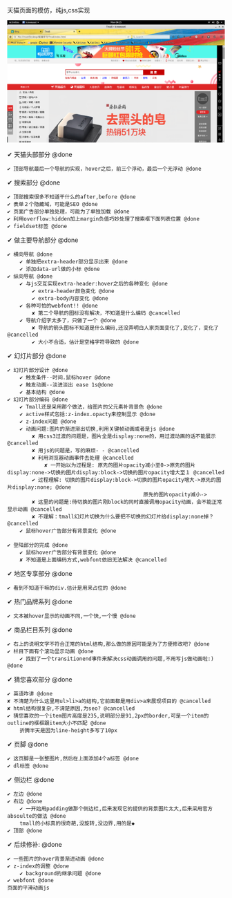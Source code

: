 天猫页面的模仿，纯js,css实现

![demo](./demo.png) 


✔ 天猫头部部分 @done
    
    ✔ 顶部导航最后一个导航的实现，hover之后，前三个浮动，最后一个无浮动 @done

✔ 搜索部分 @done
    
    ✔ 顶部搜索很多不知道干什么的after,before @done
    ✔ 表单２个隐藏域，可能是SEO @done
    ✔ 页面广告部分单独处理，可能为了单独加载 @done
    ✔ 利用overflow:hidden加上margin负值巧妙处理了搜索框下面列表位置 @done
    ✔ fieldset标签 @done

✔ 做主要导航部分 @done
    
    ✔ 横向导航 @done
        ✔ 单独把extra-header部分显示出来 @done
        ✔ 添加data-url做的小标 @done
    ✔ 纵向导航 @done
        ✔ 与js交互实现extra-header:hover之后的各种变化 @done
            ✔ extra-header颜色变化 @done
            ✔ extra-body内容变化 @done
        ✔ 各种可怕的webfont!! @done
            ✘ 第二个导航的图标没有解决，不知道是什么编码 @cancelled
        ✔ 导航介绍字太多了，只做了一个 @done
            ✘ 导航的箭头图标不知道是什么编码,还没弄明白人家页面变化了,变化了，变化了 @cancelled
            ✔ 大小不合适，估计是空格字符导致的 @done

✔ 幻灯片部分 @done
    
    ✔ 幻灯片部分设计 @done
        ✔ 触发条件--时间.鼠标hover @done
        ✔ 触发动画--淡进淡出 ease 1s@done
        ✔ 基本结构 @done
    ✔ 幻灯片部分编码 @done
        ✔ Tmall还是采用那个做法，给图片的父元素补背景色 @done
        ✔ active样式包括:z-index.opacty来控制显示 @done
        ✔ z-index问题 @done
        ✔ 动画问题:图片的渐进渐出切换,利用关键帧动画或者是js @done
            ✘ 用css3过渡的问题是，图片全是display:none的，用过渡动画的话不能展示 @cancelled
            ✘ 用js的问题是，写的麻烦- - @cancelled
            ✘ 利用浏览器动画事件去处理 @cancelled
                ✘ 一开始以为过程是: 原先的图片opacity减小至0->原先的图片display:none->切换的图片display:block->切换的图片opacity增大至１ @cancelled
            ✔ 过程理解: 切换的图片display:block->切换的图片opacity增大->原先的图片display:none; @done
                                                原先的图片opacity减小->
            ✘ 这里的问题是:待切换的图片刚block的同时直接调用opacity动画，会不能正常显示动画 @cancelled
            ✘ 不理解：tmall幻灯片切换为什么要把不切换的幻灯片给display:none掉？ @cancelled
        ✔ 鼠标hover广告部分有背景变化 @done

    ✔ 登陆部分的完成 @done
        ✔ 鼠标hover广告部分有背景变化 @done
        ✘ 不知道是上面编码方式,webfont依旧无法解决 @cancelled

✔ 地区专享部分 @done
    
    ✔ 看到不知道干嘛的div.估计是用来占位的 @done

✔ 热门品牌系列 @done
    
    ✔ 文本被hover显示的动画不同,一个快,一个慢 @done

✔ 商品栏目系列 @done
    
    ✔ 右上的说明文字不符合正常的html结构,那么做的原因可能是为了方便修改吧? @done
    ✔ 栏目下面有个滚动显示动画 @done
        ✔ 找到了一个transitionend事件来解决css动画调用的问题,不用写js做动画啦:) @done

✔ 猜您喜欢部分 @done
    
    ✔ 英语咋讲 @done
    ✘ 不清楚为什么这里用ul>li>a的结构,它前面都是用div>a来展现项目的 @cancelled
    ✘ html结构很复杂,不清楚原因,为seo? @cancelled
    ✔ 猜您喜欢的一个item图片高度是235,说明部分是91,2px的border,可是一个item的outline的框框跟item大小不匹配 @done
        折腾半天是因为line-height多写了10px

✔ 页脚 @done
    
    ✔ 这页脚是一张整图片,然后在上面添加4个a标签 @done
    ✔ dl标签 @done

✔ 侧边栏 @done
    
    ✔ 左边 @done
    ✔ 右边 @done
        ✔ 一开始用padding做那个侧边栏,后来发现它的提供的背景图片太大,后来采用官方absoulte的做法 @done
        tmall的小标真的很奇葩,没旋转,没边界,用的是◆
    ✔ 顶部 @done

✔ 后续修补: @done

    ✔ 一些图片的hover背景渐进动画 @done
    ✔ z-index的调整 @done
        ✔ background的继承问题 @done
    ✔ webfont @done         
    页面的平滑动画js                                  